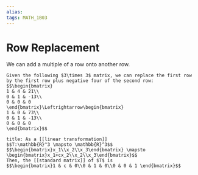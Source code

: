 ```yaml
---
alias:
tags: MATH_1B03
---
```

# Row Replacement
We can add a multiple of a row onto another row.

```ad-example
Given the following $3\times 3$ matrix, we can replace the first row by the first row plus negative four of the second row:
$$\begin{bmatrix}
1 & 4 & 21\\
0 & 1 & -13\\
0 & 0 & 0
\end{bmatrix}\Leftrightarrow\begin{bmatrix}
1 & 0 & 73\\
0 & 1 & -13\\
0 & 0 & 0
\end{bmatrix}$$
```

```ad-info
title: As a [[linear transformation]]
$$T:\mathbb{R}^3 \mapsto \mathbb{R}^3$$
$$\begin{bmatrix}x_1\\x_2\\x_3\end{bmatrix} \mapsto \begin{bmatrix}x_1+cx_2\\x_2\\x_3\end{bmatrix}$$
Then, the [[standard matrix]] of $T$ is
$$\begin{bmatrix}1 & c & 0\\0 & 1 & 0\\0 & 0 & 1 \end{bmatrix}$$
```
